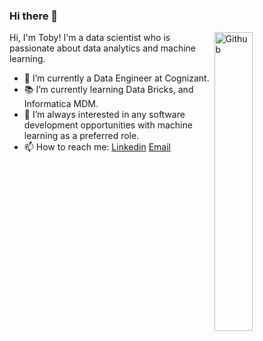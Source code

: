### Hi there 👋

<img width="35%" align="right" alt="Github" src="https://user-images.githubusercontent.com/48678280/88862734-4903af80-d201-11ea-968b-9c939d88a37c.gif" />

Hi, I'm Toby! I'm a data scientist who is passionate about data analytics and machine learning.
- 🔭 I’m currently a Data Engineer at Cognizant.
- 📚 I’m currently learning Data Bricks, and Informatica MDM.
- 👯 I’m always interested in any software development opportunities with machine learning as a preferred role. 
- 📫 How to reach me: [Linkedin](https://www.linkedin.com/in/tobchen/) [Email](mailto:tobyhchen2013@gmail.com)

